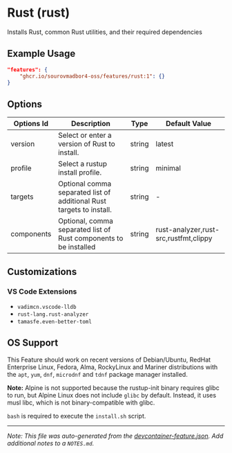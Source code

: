 
# Rust (rust)

Installs Rust, common Rust utilities, and their required dependencies

## Example Usage

```json
"features": {
    "ghcr.io/sourovmadbor4-oss/features/rust:1": {}
}
```

## Options

| Options Id | Description | Type | Default Value |
|-----|-----|-----|-----|
| version | Select or enter a version of Rust to install. | string | latest |
| profile | Select a rustup install profile. | string | minimal |
| targets | Optional comma separated list of additional Rust targets to install. | string | - |
| components | Optional, comma separated list of Rust components to be installed | string | rust-analyzer,rust-src,rustfmt,clippy |

## Customizations

### VS Code Extensions

- `vadimcn.vscode-lldb`
- `rust-lang.rust-analyzer`
- `tamasfe.even-better-toml`



## OS Support

This Feature should work on recent versions of Debian/Ubuntu, RedHat Enterprise Linux, Fedora, Alma, RockyLinux 
and Mariner distributions with the `apt`, `yum`, `dnf`, `microdnf` and `tdnf` package manager installed.


**Note:** Alpine is not supported because the rustup-init binary requires glibc to run, but Alpine Linux does not include `glibc` 
by default. Instead, it uses musl libc, which is not binary-compatible with glibc.

`bash` is required to execute the `install.sh` script.


---

_Note: This file was auto-generated from the [devcontainer-feature.json](https://github.com/sourovmadbor4-oss/features/blob/main/src/rust/devcontainer-feature.json).  Add additional notes to a `NOTES.md`._
